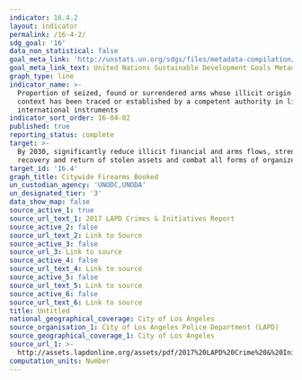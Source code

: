 ```yaml
---
indicator: 16.4.2
layout: indicator
permalink: /16-4-2/
sdg_goal: '16'
data_non_statistical: false
goal_meta_link: 'http://unstats.un.org/sdgs/files/metadata-compilation/Metadata-Goal-16.pdf'
goal_meta_link_text: United Nations Sustainable Development Goals Metadata (pdf 1361kB)
graph_type: line
indicator_name: >-
  Proportion of seized, found or surrendered arms whose illicit origin or
  context has been traced or established by a competent authority in line with
  international instruments
indicator_sort_order: 16-04-02
published: true
reporting_status: complete
target: >-
  By 2030, significantly reduce illicit financial and arms flows, strengthen the
  recovery and return of stolen assets and combat all forms of organized crime
target_id: '16.4'
graph_title: Citywide Firearms Booked
un_custodian_agency: 'UNODC,UNODA'
un_designated_tier: '3'
data_show_map: false
source_active_1: true
source_url_text_1: 2017 LAPD Crimes & Initiatives Report
source_active_2: false
source_url_text_2: Link to Source
source_active_3: false
source_url_3: Link to source
source_active_4: false
source_url_text_4: Link to source
source_active_5: false
source_url_text_5: Link to source
source_active_6: false
source_url_text_6: Link to source
title: Untitled
national_geographical_coverage: City of Los Angeles
source_organisation_1: City of Los Angeles Police Department (LAPD)
source_geographical_coverage_1: City of Los Angeles
source_url_1: >-
  http://assets.lapdonline.org/assets/pdf/2017%20LAPD%20Crime%20&%20Initiatives.pdf
computation_units: Number
---
```

